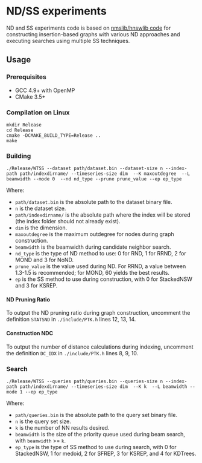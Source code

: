 # ND/SS experiments
ND and SS experiments code is based on [nmslib/hnswlib code](https://github.com/nmslib/hnswlib)  for constructing insertion-based graphs with various ND approaches and executing searches using multiple SS techniques.

## Usage

### Prerequisites

- GCC 4.9+ with OpenMP
- CMake 3.5+

### Compilation on Linux
```shell
mkdir Release
cd Release
cmake -DCMAKE_BUILD_TYPE=Release ..
make
```

### Building
```shell
./Release/WTSS --dataset path/dataset.bin --dataset-size n --index-path path/indexdirname/ --timeseries-size dim  --K maxoutdegree  --L beamwidth --mode 0  --nd nd_type --prune prune_value --ep ep_type
```

Where:
- `path/dataset.bin` is the absolute path to the dataset binary file.
- `n` is the dataset size.
- `path/indexdirname/` is the absolute path where the index will be stored (the index folder should not already exist).
- `dim` is the dimension.
- `maxoutdegree` is the maximum outdegree for nodes during graph construction.
- `beamwidth` is the beamwidth during candidate neighbor search.
- `nd_type` is the type of ND method to use: 0 for RND, 1 for RRND, 2 for MOND and 3 for NoND.
- `prune_value` is the value used during ND. For RRND, a value between 1.3-1.5 is recommended; for MOND, 60 yields the best results.
- `ep` is the SS method to use during construction, with 0 for StackedNSW and 3 for KSREP.

#### ND Pruning Ratio
To output the ND pruning ratio during graph construction, uncomment the definition `STATSND` in `./include/PTK.h` lines 12, 13, 14.

#### Construction NDC
To output the number of distance calculations during indexing, uncomment the definition `DC_IDX` in `./include/PTK.h` lines 8, 9, 10.

### Search
```shell
./Release/WTSS --queries path/queries.bin --queries-size n --index-path path/indexdirname/ --timeseries-size dim  --K k  --L beamwidth --mode 1 --ep ep_type
```
Where:
- `path/queries.bin` is the absolute path to the query set binary file.
- `n` is the query set size.
- `k` is the number of NN results desired.
- `beamwidth` is the size of the priority queue used during beam search, with `beamwidth` >= `k`.
- `ep_type` is the type of SS method to use during search, with 0 for StackedNSW, 1 for medoid, 2 for SFREP, 3 for KSREP, and 4 for KDTrees.

